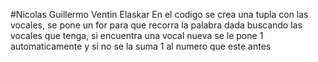 #Nicolas Guillermo Ventin Elaskar
En el codigo se crea una tupla con las vocales, se pone un for para que recorra la palabra dada buscando las vocales que tenga, si encuentra una vocal nueva se le pone 1 automaticamente y si no se la suma 1 al numero que este antes